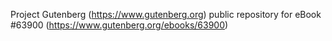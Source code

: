 Project Gutenberg (https://www.gutenberg.org) public repository for
eBook #63900 (https://www.gutenberg.org/ebooks/63900)
